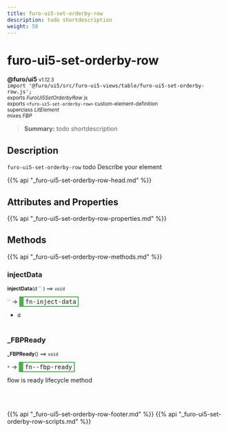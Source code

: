 ```yaml
---
title: furo-ui5-set-orderby-row
description: todo shortdescription
weight: 50
---
```


# furo-ui5-set-orderby-row
**@furo/ui5** <small>v1.12.3</small>
<br>`import '@furo/ui5/src/furo-ui5-views/table/furo-ui5-set-orderby-row.js';`<small>
<br>exports *FuroUi5SetOrderbyRow* js
<br>exports `<furo-ui5-set-orderby-row>` custom-element-definition
<br>superclass *LitElement*
<br> mixes *FBP*</small>

> **Summary:** todo shortdescription

## Description

`furo-ui5-set-orderby-row`
todo Describe your element

{{% api "_furo-ui5-set-orderby-row-head.md" %}}

## Attributes and Properties
{{% api "_furo-ui5-set-orderby-row-properties.md" %}}





## Methods
{{% api "_furo-ui5-set-orderby-row-methods.md" %}}


### **injectData**
<small>**injectData**(*d* `` ) ⟹ `void`</small>

<small>`` </small> →
<span  style="border-width:2px 2px 2px 10px; border-style: solid;border-color:  rgb(76, 175, 80);font-family:monospace; padding:2px 4px;">fn-inject-data</span>



- <small>d </small>
<br><br>

### **_FBPReady**
<small>**_FBPReady**() ⟹ `void`</small>

<small>`*`</small> →
<span  style="border-width:2px 2px 2px 10px; border-style: solid;border-color:  rgb(76, 175, 80);font-family:monospace; padding:2px 4px;">fn--fbp-ready</span>

flow is ready lifecycle method

<br><br>




{{% api "_furo-ui5-set-orderby-row-footer.md" %}}
{{% api "_furo-ui5-set-orderby-row-scripts.md" %}}
